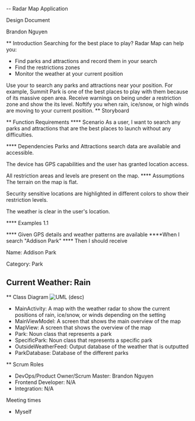 -- Radar Map Application

Design Document

Brandon Nguyen

** Introduction
Searching for the best place to play? Radar Map can help you:
- Find parks and attractions and record them in your search
- Find the restrictions zones
- Monitor the weather at your current position

Use your to search any parks and attractions near your position. For example, Summit Park is one of the best places to play with them because of its massive open area. Receive warnings on being under a restriction zone and show the its level. Noftify you when rain, ice/snow, or high winds are moving to your current position.
** Storyboard

** Function Requirements
**** Scenario
As a user, I want to search any parks and attractions that are the best places to launch without any difficulties.

**** Dependencies
Parks and Attractions search data are available and accessible.

The device has GPS capabilities and the user has granted location access.

All restriction areas and levels are present on the map.
**** Assumptions
The terrain on the map is flat.

Security sensitive locations are highlighted in different colors to show their restriction levels.

The weather is clear in the user's location.

**** Examples
1.1

**** Given GPS details and weather patterns are available 
****When I search "Addison Park"
**** Then I should receive

Name: Addison Park

Category: Park

Current Weather: Rain
-----------------------------------------------------

** Class Diagram
 ![UML](https://user-images.githubusercontent.com/55035232/106397933-f8525680-63dd-11eb-88f1-f94e0094307a.png)
 (desc)
- MainActivity: A map with the weather radar to show the current positions of rain, ice/snow, or winds depending on the setting
- MainViewModel: A screen that shows the main overview of the map
- MapView: A screen that shows the overview of the map
- Park: Noun class that represents a park
- SpecificPark: Noun class that represents a specific park
- OutsideWeatherFeed: Output database of the weather that is outputted
- ParkDatabase: Database of the different parks


** Scrum Roles
- DevOps/Product Owner/Scrum Master: Brandon Nguyen
- Frontend Developer: N/A
- Integration: N/A

Meeting times
- Myself
